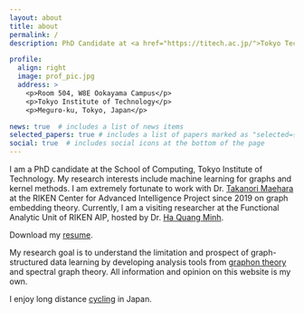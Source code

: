 ```yaml
---
layout: about
title: about
permalink: /
description: PhD Candidate at <a href="https://titech.ac.jp/">Tokyo Tech</a> and visiting researcher at <a href="https://aip.riken.jp/">RIKEN AIP</a>.

profile:
  align: right
  image: prof_pic.jpg
  address: >
    <p>Room 504, W8E Ookayama Campus</p>
    <p>Tokyo Institute of Technology</p>
    <p>Meguro-ku, Tokyo, Japan</p>

news: true  # includes a list of news items
selected_papers: true # includes a list of papers marked as "selected={true}"
social: true  # includes social icons at the bottom of the page
---
```


I am a PhD candidate at the School of Computing, Tokyo Institute of Technology.
My research interests include machine learning for graphs and kernel methods.
I am extremely fortunate to work with Dr. [Takanori Maehara](http://www.prefield.com/) at the RIKEN Center for Advanced Intelligence Project since 2019 on graph embedding theory.
Currently, I am a visiting researcher at the Functional Analytic Unit of RIKEN AIP, hosted by Dr. [Ha Quang Minh](http://www.haquangminh.info/).

Download my [resume](/assets/pdf/HoangNT_CV.pdf).

My research goal is to understand the limitation and prospect of graph-structured data learning by developing analysis tools from [graphon theory](https://web.cs.elte.hu/~lovasz/) and spectral graph theory.
All information and opinion on this website is my own.

I enjoy long distance [cycling](https://www.strava.com/athletes/74469543) in Japan.
